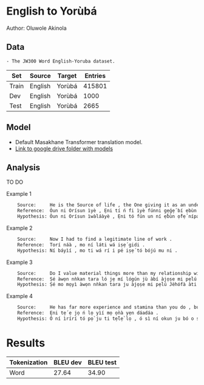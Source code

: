 # English to Yorùbá

Author: Oluwole Akinola
## Data

	- The JW300 Word English-Yoruba dataset.
Set | Source | Target | Entries	
--- | --- | --- | ---
Train | English | Yorùbá | 415801
Dev | English | Yorùbá | 1000
Test | English | Yorùbá | 2665

## Model

- Default Masakhane Transformer translation model.
- [Link to google drive folder with models](https://drive.google.com/drive/u/1/folders/15Ths1DpuB-P5Ag-QHNHYxNs34pD-k8Wz)



## Analysis

TO DO

Example 1
```sh
	Source:     He is the Source of life , the One giving it as an undeserved gift through Christ .
	Reference:  Òun ni Orísun ìyè , Ẹni tí ń fi ìyè fúnni gẹ́gẹ́ bí ẹbùn tí a kò lẹ́tọ̀ọ́ sí nípasẹ̀ Kristi .
	Hypothesis: Òun ni Orísun ìwàláàyè , Ẹni tó fún un ní ẹ̀bùn ọ̀fẹ́ nípasẹ̀ Kristi .
```

Example 2
```sh
	Source:     Now I had to find a legitimate line of work .
	Reference:  Torí náà , mo ní láti wá iṣẹ́ gidi .
	Hypothesis: Ní báyìí , mo ti wá rí i pé iṣẹ́ tó bójú mu ni .
```

Example 3
```sh
	Source:     Do I value material things more than my relationship with Jehovah and with people ?
	Reference:  Ṣé àwọn nǹkan tara ló jẹ mí lógún jù àbí àjọṣe mi pẹ̀lú Jèhófà àtàwọn èèyàn ?
	Hypothesis: Ṣé mo mọyì àwọn nǹkan tara ju àjọṣe mi pẹ̀lú Jèhófà àti pẹ̀lú àwọn èèyàn lọ ?
```

Example 4
```sh
	Source:     He has far more experience and stamina than you do , but he patiently walks near you .
	Reference:  Ẹni tẹ́ ẹ jọ ń lọ yìí mọ ọ̀nà yẹn dáadáa .
	Hypothesis: Ó ní ìrírí tó pọ̀ ju ti tẹ́lẹ̀ lọ , ó sì ní okun ju bó o ṣe ń ṣe , àmọ́ ó ń fi sùúrù rìn nítòsí rẹ .
```

# Results

Tokenization | BLEU dev | BLEU test
--- | --- | ---
Word | 27.64 | 34.90
